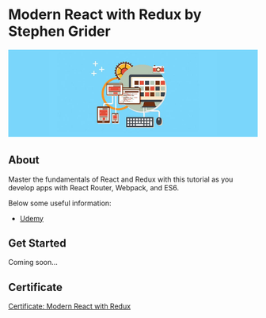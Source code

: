 # Modern React with Redux by Stephen Grider

![Cover: Modern React with Redux](./cover-modern-react-with-redux.png)

## About

Master the fundamentals of React and Redux with this tutorial as you develop apps with React Router, Webpack, and ES6.

Below some useful information:

 - [Udemy](https://www.udemy.com/react-redux/)

## Get Started

Coming soon...

## Certificate

[Certificate: Modern React with Redux](https://www.udemy.com/certificate/UC-8CK60BU2/)

